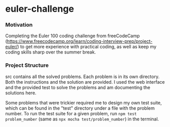 # euler-challenge

### Motivation

Completing the Euler 100 coding challenge from freeCodeCamp (https://www.freecodecamp.org/learn/coding-interview-prep/project-euler/) to get more experience with practical coding, as well as keep my coding skills sharp over the summer break.

### Project Structure

src contains all the solved problems. Each problem is in its own directory. Both the instructions and the solution are provided. I used the web interface and the provided test to solve the problems and am documenting the solutions here.

Some problems that were trickier required me to design my own test suite, which can be found in the "test" directory under a file with the problem number. To run the test suite for a given problem, run `npm test problem_number` (same as `npx mocha test/problem_number`) in the terminal.
